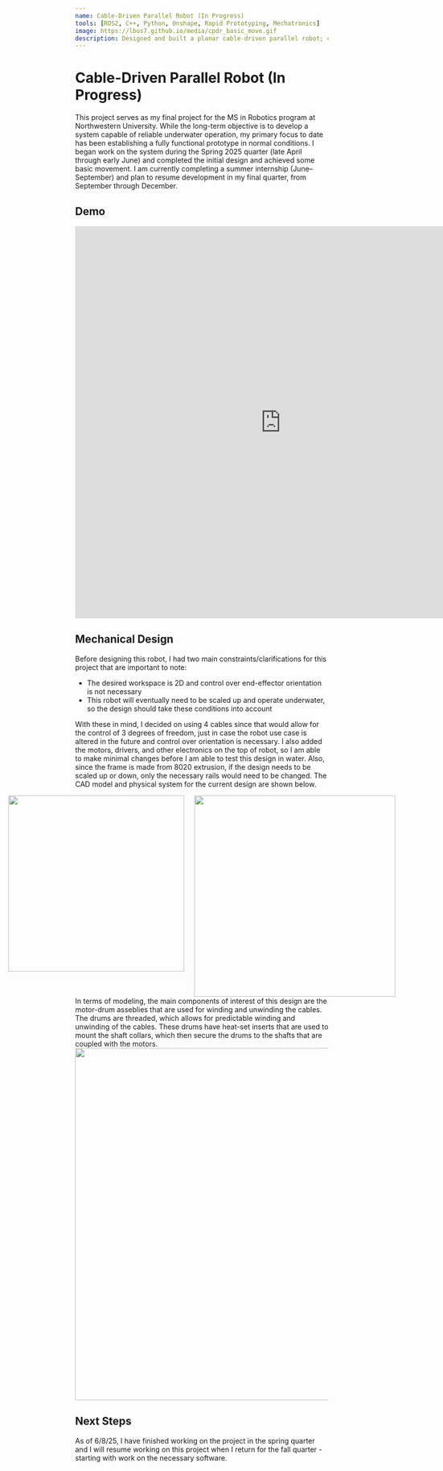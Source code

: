 ```yaml
---
name: Cable-Driven Parallel Robot (In Progress)
tools: [ROS2, C++, Python, Onshape, Rapid Prototyping, Mechatronics]
image: https://lbos7.github.io/media/cpdr_basic_move.gif
description: Designed and built a planar cable-driven parallel robot; currently working on the software
---
```


# Cable-Driven Parallel Robot (In Progress)
This project serves as my final project for the MS in Robotics program at Northwestern University. While the long-term objective is to develop a system capable of reliable underwater operation, my primary focus to date has been establishing a fully functional prototype in normal conditions. I began work on the system during the Spring 2025 quarter (late April through early June) and completed the initial design and achieved some basic movement. I am currently completing a summer internship (June–September) and plan to resume development in my final quarter, from September through December.
<br>

## Demo
<center><iframe width="818" height="779" src="https://www.youtube.com/embed/73dWy-ku6m4" title="CPDR Basic Move" frameborder="0" allow="accelerometer; autoplay; clipboard-write; encrypted-media; gyroscope; picture-in-picture; web-share" referrerpolicy="strict-origin-when-cross-origin" allowfullscreen></iframe></center>

## Mechanical Design
Before designing this robot, I had two main constraints/clarifications for this project that are important to note: 
- The desired workspace is 2D and control over end-effector orientation is not necessary
- This robot will eventually need to be scaled up and operate underwater, so the design should take these conditions into account


With these in mind, I decided on using 4 cables since that would allow for the control of 3 degrees of freedom, just in case the robot use case is altered in the future and control over orientation is necessary. I also added the motors, drivers, and other electronics on the top of robot, so I am able to make minimal changes before I am able to test this design in water. Also, since the frame is made from 8020 extrusion, if the design needs to be scaled up or down, only the necessary rails would need to be changed. The CAD model and physical system for the current design are shown below.
<br>
<div style="display: flex; justify-content: center; gap: 20px;">
  <img src="{{ site.url }}{{ site.baseurl }}/media/cpdr_CAD.png" width="350"/>
  <img src="{{ site.url }}{{ site.baseurl }}/media/cpdr_assembled.jpg" width="400"/>
</div>
In terms of modeling, the main components of interest of this design are the motor-drum asseblies that are used for winding and unwinding the cables. The drums are threaded, which allows for predictable winding and unwinding of the cables. These drums have heat-set inserts that are used to mount the shaft collars, which then secure the drums to the shafts that are coupled with the motors.
<center><img src="{{ site.url }}{{ site.baseurl }}/media/motor_plate.jpg" width="700"/></center>

## Next Steps
As of 6/8/25, I have finished working on the project in the spring quarter and I will resume working on this project when I return for the fall quarter - starting with work on the necessary software.
